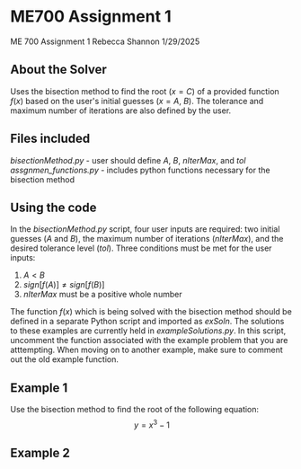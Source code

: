
# ME700 Assignment 1

ME 700 Assignment 1
Rebecca Shannon
1/29/2025

## About the Solver

Uses the bisection method to find the root $(x = C)$ of a provided function $f(x)$ based on the user's initial guesses $(x = A,~B)$. The tolerance and maximum number of iterations are also defined by the user.

## Files included

*bisectionMethod.py* - user should define $A$, $B$, $nIterMax$, and $tol$
*assgnmen_functions.py* - includes python functions necessary for the bisection method

## Using the code

In the *bisectionMethod.py* script, four user inputs are required: two initial guesses $(A$ and $B)$, the maximum number of iterations $(nIterMax)$, and the desired tolerance level $(tol)$. Three conditions must be met for the user inputs:

1. $A < B$
2. $sign[f(A)] \neq sign[f(B)]$
3. $nIterMax$ must be a positive whole number

The function $f(x)$ which is being solved with the bisection method should be defined in a separate Python script and imported as *exSoln*. The solutions to these examples are currently held in *exampleSolutions.py*. In this script,  uncomment the function associated with the example problem that you are atttempting. When moving on to another example, make sure to comment out the old example function.



## Example 1

Use the bisection method to find the root of the following equation:
$$y = x^3 - 1$$

## Example 2
